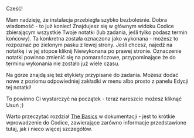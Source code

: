 Cześć!

Mam nadzieję, że instalacja przebiegła szybko bezboleśnie. Dobra wiadomość - to już koniec!
Znajdujesz się w głównym widoku Codice zbierającym wszystkie Twoje notatki (lub zadania, jeśli tylko podasz termin końcowy). 
Ta konkretna została oznaczona jako wykonana - możesz to rozpoznać po zielonym pasku z lewej strony. Jeśli chcesz, najedź na
notatkę i w jej stopce kliknij <span class="note-btn"><i class="fa fa-times"></i> Niewykonana</span> po prawej stronie.
Oznaczenie notatki powinno zmienić się na pomarańczowe, przypominające że do terminu wykonania nie zostało już wiele czasu.

Na górze znajdą się też etykiety przypisane do zadania. Możesz dodać nowe z poziomu odpowiedniej zakładki
w menu albo prosto z panelu <span class="note-btn"><i class="fa fa-pencil"></i> Edycji</span> tej notatki!

To powinno Ci wystarczyć na początek - teraz nareszcie możesz kliknąć <span class="note-btn"><i class="fa fa-trash-o"></i>
Usuń</span> ;)

Warto przeczytać rozdział [The Basics](http://docs.codice.eu/basics) w dokumentacji - jest to krótkie wprowadzenie do Codice,
zawierające zarówno informacje przedstawione tutaj, jak i nieco więcej szczegółów.